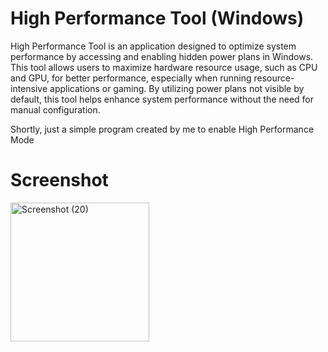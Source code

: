 # High Performance Tool (Windows)

High Performance Tool is an application designed to optimize system performance by accessing and enabling hidden power plans in Windows. This tool allows users to maximize hardware resource usage, such as CPU and GPU, for better performance, especially when running resource-intensive applications or gaming. By utilizing power plans not visible by default, this tool helps enhance system performance without the need for manual configuration.

Shortly, just a simple program created by me to enable High Performance Mode

# Screenshot

<img width="222" alt="Screenshot (20)" src="https://user-images.githubusercontent.com/59242274/190355774-98432f37-e4f6-4c86-b540-a9f39ab034c2.png">
